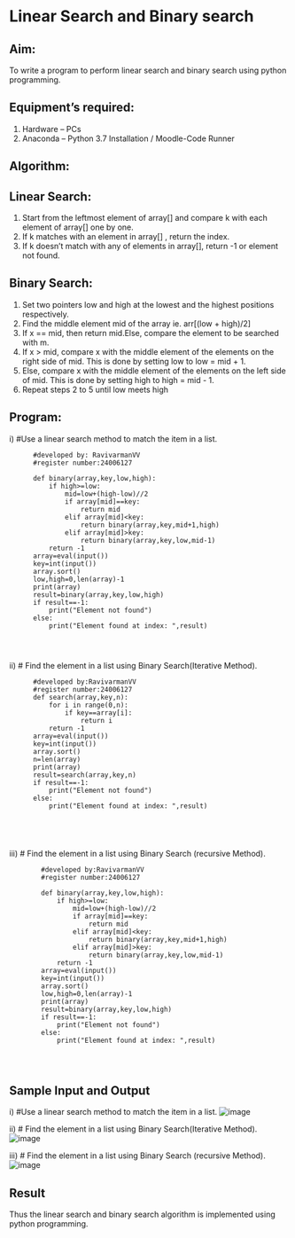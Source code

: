 # Linear Search and Binary search
## Aim:
To write a program to perform linear search and binary search using python programming.
## Equipment’s required:
1.	Hardware – PCs
2.	Anaconda – Python 3.7 Installation / Moodle-Code Runner
## Algorithm:
## Linear Search:
1.	Start from the leftmost element of array[] and compare k with each element of array[] one by one.
2.	If k matches with an element in array[] , return the index.
3.	If k doesn’t match with any of elements in array[], return -1 or element not found.
## Binary Search:
1.	Set two pointers low and high at the lowest and the highest positions respectively.
2.	Find the middle element mid of the array ie. arr[(low + high)/2]
3.	If x == mid, then return mid.Else, compare the element to be searched with m.
4.	If x > mid, compare x with the middle element of the elements on the right side of mid. This is done by setting low to low = mid + 1.
5.	Else, compare x with the middle element of the elements on the left side of mid. This is done by setting high to high = mid - 1.
6.	Repeat steps 2 to 5 until low meets high
## Program:
i)	#Use a linear search method to match the item in a list.
```
      #developed by: RavivarmanVV
      #register number:24006127
      
      def binary(array,key,low,high):
          if high>=low:
              mid=low+(high-low)//2
              if array[mid]==key:
                  return mid
              elif array[mid]<key:
                  return binary(array,key,mid+1,high)
              elif array[mid]>key:
                  return binary(array,key,low,mid-1)
          return -1
      array=eval(input())
      key=int(input())
      array.sort()
      low,high=0,len(array)-1
      print(array)
      result=binary(array,key,low,high)
      if result==-1:
          print("Element not found")
      else:
          print("Element found at index: ",result)




```
ii)	# Find the element in a list using Binary Search(Iterative Method).
```
      #developed by:RavivarmanVV
      #register number:24006127
      def search(array,key,n):
          for i in range(0,n):
              if key==array[i]:
                  return i
          return -1
      array=eval(input())
      key=int(input())
      array.sort()
      n=len(array)
      print(array)
      result=search(array,key,n)
      if result==-1:
          print("Element not found")
      else:
          print("Element found at index: ",result)





```
iii)	# Find the element in a list using Binary Search (recursive Method).
```
        #developed by:RavivarmanVV
        #register number:24006127
        
        def binary(array,key,low,high):
            if high>=low:
                mid=low+(high-low)//2
                if array[mid]==key:
                    return mid
                elif array[mid]<key:
                    return binary(array,key,mid+1,high)
                elif array[mid]>key:
                    return binary(array,key,low,mid-1)
            return -1
        array=eval(input())
        key=int(input())
        array.sort()
        low,high=0,len(array)-1
        print(array)
        result=binary(array,key,low,high)
        if result==-1:
            print("Element not found")
        else:
            print("Element found at index: ",result)




```
## Sample Input and Output
i)	#Use a linear search method to match the item in a list.
![image](https://github.com/user-attachments/assets/f7f8f84a-5739-4fa9-9a3f-7715516e4944)


ii)	# Find the element in a list using Binary Search(Iterative Method).
![image](https://github.com/user-attachments/assets/942e1ba7-d95d-4170-9fd3-3475d95e0afc)



iii)	# Find the element in a list using Binary Search (recursive Method).
![image](https://github.com/user-attachments/assets/61e7db8e-0e86-4a39-b57c-1544e8ab5f45)




## Result
Thus the linear search and binary search algorithm is implemented using python programming.
